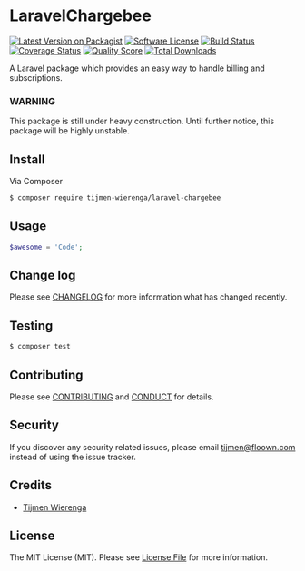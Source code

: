 # LaravelChargebee

[![Latest Version on Packagist][ico-version]][link-packagist]
[![Software License][ico-license]](LICENSE.md)
[![Build Status][ico-travis]][link-travis]
[![Coverage Status][ico-scrutinizer]][link-scrutinizer]
[![Quality Score][ico-code-quality]][link-code-quality]
[![Total Downloads][ico-downloads]][link-downloads]

A Laravel package which provides an easy way to handle billing and subscriptions.

### WARNING

This package is still under heavy construction. Until further notice, this package will be highly unstable.

## Install

Via Composer

``` bash
$ composer require tijmen-wierenga/laravel-chargebee
```

## Usage

``` php
$awesome = 'Code';
```

## Change log

Please see [CHANGELOG](CHANGELOG.md) for more information what has changed recently.

## Testing

``` bash
$ composer test
```

## Contributing

Please see [CONTRIBUTING](CONTRIBUTING.md) and [CONDUCT](CONDUCT.md) for details.

## Security

If you discover any security related issues, please email tijmen@floown.com instead of using the issue tracker.

## Credits

- [Tijmen Wierenga][link-author]

## License

The MIT License (MIT). Please see [License File](LICENSE.md) for more information.

[ico-version]: https://img.shields.io/packagist/v/TijmenWierenga/LaravelChargebee.svg?style=flat-square
[ico-license]: https://img.shields.io/badge/license-MIT-brightgreen.svg?style=flat-square
[ico-travis]: https://img.shields.io/travis/TijmenWierenga/LaravelChargebee/master.svg?style=flat-square
[ico-scrutinizer]: https://img.shields.io/scrutinizer/coverage/g/TijmenWierenga/LaravelChargebee.svg?style=flat-square
[ico-code-quality]: https://img.shields.io/scrutinizer/g/TijmenWierenga/LaravelChargebee.svg?style=flat-square
[ico-downloads]: https://img.shields.io/packagist/dt/TijmenWierenga/LaravelChargebee.svg?style=flat-square

[link-packagist]: https://packagist.org/packages/TijmenWierenga/LaravelChargebee
[link-travis]: https://travis-ci.org/TijmenWierenga/LaravelChargebee
[link-scrutinizer]: https://scrutinizer-ci.com/g/TijmenWierenga/LaravelChargebee/code-structure
[link-code-quality]: https://scrutinizer-ci.com/g/TijmenWierenga/LaravelChargebee
[link-downloads]: https://packagist.org/packages/TijmenWierenga/LaravelChargebee
[link-author]: https://github.com/TijmenWierenga
[link-contributors]: ../../contributors
